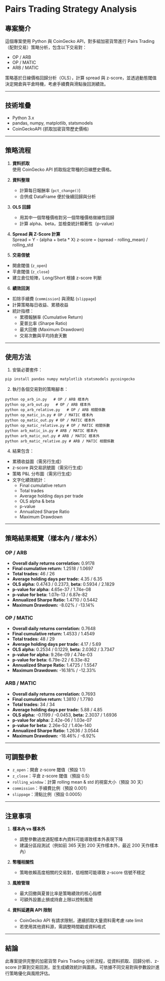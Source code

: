# Pairs Trading Strategy Analysis

## 專案簡介
這個專案使用 Python 與 CoinGecko API，對多組加密貨幣進行 Pairs Trading（配對交易）策略分析，包含以下交易對：

- OP / ARB  
- OP / MATIC  
- ARB / MATIC  

策略基於日線價格回歸分析（OLS），計算 spread 與 z-score，並透過動態閾值決定開倉與平倉時機，考慮手續費與滑點後回測績效。

---

## 技術堆疊
- Python 3.x  
- pandas, numpy, matplotlib, statsmodels  
- CoinGeckoAPI (抓取加密貨幣歷史價格)  

---

## 策略流程

1. **資料抓取**  
   使用 CoinGecko API 抓取指定幣種的日線歷史價格。

2. **資料整理**  
   - 計算每日報酬率 (`pct_change()`)  
   - 合併成 DataFrame 便於後續回歸與分析

3. **OLS 回歸**  
   - 用其中一個幣種價格對另一個幣種價格做線性回歸  
   - 計算 alpha、beta，並檢查統計顯著性（p-value）

4. **Spread 與 Z-Score 計算**  
Spread = Y - (alpha + beta * X)
z-score = (spread - rolling_mean) / rolling_std

5. **交易信號**  
- 開倉閾值 (`z_open`)  
- 平倉閾值 (`z_close`)  
- 建立倉位矩陣，Long/Short 根據 z-score 判斷

6. **績效回測**  
- 扣除手續費 (`commission`) 與滑點 (`slippage`)  
- 計算策略每日收益、累積收益  
- 統計指標：
  - 累積報酬率 (Cumulative Return)
  - 夏普比率 (Sharpe Ratio)
  - 最大回撤 (Maximum Drawdown)
  - 交易次數與平均持倉天數

---

## 使用方法

1. 安裝必要套件：
```bash
pip install pandas numpy matplotlib statsmodels pycoingecko
```

2. 執行各個交易對的策略腳本：
```
python op_arb_in.py   # OP / ARB 樣本內
python op_arb_out.py   # OP / ARB 樣本外
python op_arb_relative.py   # OP / ARB 相關係數
python op_matic_in.py # OP / MATIC 樣本內
python op_matic_out.py # OP / MATIC 樣本外
python op_matic_relative.py # OP / MATIC 相關係數
python arb_matic_in.py # ARB / MATIC 樣本內
python arb_matic_out.py # ARB / MATIC 樣本外
python arb_matic_relative.py # ARB / MATIC 相關係數
```

4. 結果包含：
- 累積收益圖（需另行生成）
- z-score 與交易訊號圖（需另行生成）
- 策略 P&L 分布圖（需另行生成）
- 文字化績效統計：
  - Final cumulative return
  - Total trades
  - Average holding days per trade
  - OLS alpha & beta
  - p-value
  - Annualized Sharpe Ratio
  - Maximum Drawdown

---

## 策略結果概覽（樣本內 / 樣本外）

### OP / ARB
- **Overall daily returns correlation:** 0.9178
- **Final cumulative return:** 1.2518 / 1.0697
- **Total trades:** 46 / 26
- **Average holding days per trade:** 4.35 / 6.35
- **OLS alpha:** 0.4743 / 0.2373, **beta:** 0.5934 / 2.1829
- **p-value for alpha:** 4.65e-37 / 1.74e-08
- **p-value for beta:** 1.07e-13 / 6.87e-82
- **Annualized Sharpe Ratio:** 1.4710 / 0.5442
- **Maximum Drawdown:** -8.02% / -13.14%

### OP / MATIC
- **Overall daily returns correlation:** 0.7648
- **Final cumulative return:** 1.4533 / 1.4549
- **Total trades:** 48 / 29
- **Average holding days per trade:** 4.17 / 5.69
- **OLS alpha:** 0.2534 / 0.1229, **beta:** 2.0362 / 3.7347
- **p-value for alpha:** 9.26e-09 / 4.74e-03
- **p-value for beta:** 6.79e-22 / 6.33e-82
- **Annualized Sharpe Ratio:** 1.4725 / 1.5547
- **Maximum Drawdown:** -16.18% / -12.33%

### ARB / MATIC
- **Overall daily returns correlation:** 0.7693
- **Final cumulative return:** 1.3810 / 1.7780
- **Total trades:** 34 / 34
- **Average holding days per trade:** 5.88 / 4.85
- **OLS alpha:** -0.1199 / -0.0453, **beta:** 2.3037 / 1.6936
- **p-value for alpha:** 2.42e-06 / 1.03e-07
- **p-value for beta:** 2.26e-52 / 1.40e-140
- **Annualized Sharpe Ratio:** 1.2636 / 3.0544
- **Maximum Drawdown:** -18.46% / -6.92%

---

## 可調整參數

- `z_open`：開倉 z-score 閾值（預設 1.1）  
- `z_close`：平倉 z-score 閾值（預設 0.5）  
- `rolling_window`：計算 rolling mean & std 的視窗大小（預設 30 天）  
- `commission`：手續費比例（預設 0.001）  
- `slippage`：滑點比例（預設 0.0005）

---

## 注意事項

1. **樣本內 vs 樣本外**  
   - 調整參數過度適配樣本內資料可能導致樣本外表現下降  
   - 建議分區段測試（例如前 365 天到 200 天作樣本外，最近 200 天作樣本內）

2. **幣種相關性**  
   - 策略依賴高度相關的交易對，低相關可能導致 z-score 信號不穩定

3. **風險管理**  
   - 最大回撤與夏普比率是策略績效的核心指標  
   - 可額外設置止損或持倉上限以控制風險

4. **資料延遲與 API 限制**  
   - CoinGecko API 有請求限制，連續抓取大量資料需考慮 rate limit  
   - 若使用其他資料源，需調整時間戳或資料格式

---

## 結論

此專案提供完整的加密貨幣 Pairs Trading 分析流程，從資料抓取、回歸分析、z-score 計算到交易回測，並生成績效統計與圖表。可依據不同交易對與參數設計進行策略優化與風險評估。
